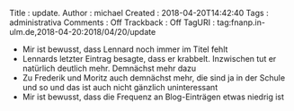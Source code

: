 Title     : update.
Author    : michael
Created   : 2018-04-20T14:42:40
Tags      : administrativa
Comments  : Off
Trackback : Off
TagURI    : tag:fnanp.in-ulm.de,2018-04-20:2018/04/20/update

* Mir ist bewusst, dass Lennard noch immer im Titel fehlt
* Lennards letzter Eintrag besagte, dass er krabbelt. Inzwischen tut er
  natürlich deutlich mehr. Demnächst mehr dazu
* Zu Frederik und Moritz auch demnächst mehr, die sind ja in der Schule
  und so und das ist auch nicht gänzlich uninteressant
* Mir ist bewusst, dass die Frequenz an Blog-Einträgen etwas niedrig ist
